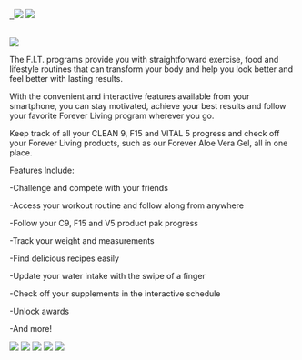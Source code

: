 <a href="https://shop.foreverliving.com/retail/entry/Shop.do?store=IRL&distribID=001002627908&language=en"> <img border="0" alt="" src="https://img.shields.io/badge/customer-Forever%20living-yellowgreen"> </a> <a href="https://apps.apple.com/us/app/forever-f-i-t/id1216464837"> <img border="0" alt="" src="https://img.shields.io/badge/Applestore-link-red"> </a> <img src="https://img.shields.io/badge/IOS-<%2010.0-orange" > <img src="https://img.shields.io/badge/-Obj%20C-blue" > 

<br>

<img src="https://cdn2.dropmarkusercontent.com/420459/76b22d729e83d4132ee97e9a1ff54191df247a8e511e1885e7edfbfc0b1e4d73/246x0w.jpg?Expires=1591836120&Signature=MZbgqeFqZ9tC94cJ9hAhGOJXevKpyO4~JyOlSayVVz8ytQvtTRPzIYAfhW5ezQdzPmjhiCebXci-6wvNToRuCtY8rJvxTZhvMs5F6qNS8d8v1PlLKGgL4TIYnv5EoI-bkE4rtBcgi7vMZqwaq94m-LYbbqnl37e4D3BS5yzPTHfTQnC5imHi4QnCchbwbBmfOgPTdCwXF13tdGTAG0HGiHPlXVVhVNvcz1ezfP-vY71AUci5FNlhGtYZ6CGWA6bSGWRLlR9aiA3zQPIZu3C8orZZfdKta6WfnHu9w0oOqBU0Emep8Z7HaMQ~c60sNDyPHtaGTS6CP2Me-sZMhKxCog__&Key-Pair-Id=APKAITQYWVEN757ZA4KQ" > 

<br>

The F.I.T. programs provide you with straightforward exercise, food and lifestyle routines that can transform your body and help you look better and feel better with lasting results.

With the convenient and interactive features available from your smartphone, you can stay motivated, achieve your best results and follow your favorite Forever Living program wherever you go.

Keep track of all your CLEAN 9, F15 and VITAL 5 progress and check off your Forever Living products, such as our Forever Aloe Vera Gel, all in one place.

Features Include:

-Challenge and compete with your friends

-Access your workout routine and follow along from anywhere

-Follow your C9, F15 and V5 product pak progress

-Track your weight and measurements

-Find delicious recipes easily

-Update your water intake with the swipe of a finger

-Check off your supplements in the interactive schedule

-Unlock awards

-And more!

<img src="https://cdn2.dropmarkusercontent.com/420459/327fb1f5e1eacfd80fb381224c0f0c7185cb6a9fcb15b6b918e4c9ce8867f064/300x0w.jpg?Expires=1591836197&Signature=JHNzHi170m3hklW86hDqw0GK9QVY7wUBz9sFvo2PXLTfSq53GjEDayJ-TgI6O54MMWST6voHGk4s4tOAr~3g4Rmae7G~FYDzmYaN2l~YHb~ub32g4S9JpOMmSkZdrqiAsLC1Tw1Zw1b2WrPHrrbh9ll1JF3Wg4HzxxsuQ8KZI6ggSRlBAt9Z1PV4aTj69ZkwCCOMmjN7M5oWtO8VMcwsckIVfO773Vc71Wwl5tFjzTB5rk4T5LiylAaUzrF7pbAWUkh~vj28c1EIhkIkt3vl~~ZyzD7tBf6xf0UeSkLoGITvVaJz0HLJ6EZnRmLtWDTpEEa46XqZcCqPHGxcY8zcpg__&Key-Pair-Id=APKAITQYWVEN757ZA4KQ"> 


<img src="https://cdn2.dropmarkusercontent.com/420459/24ff76579c7fb040b0f7d232ca6d5fe4c4b08867ae94e729c698a24855fcb39e/300x0w%281%29.jpg?Expires=1591836198&Signature=JgIAEaEm5UwKa2lCuNjfA9mkdr12uZJLMfi4nwjW6nTDg8j-AY5saMrHGCr14wko0eBi3FXln2LGGcIiJXYBgGAZK2~slWd9kcYbzDOiazFkwr5nn3Moq9G2ph8YELKDWgW0Kywdrs1cJQ5G10ipVcPKETZW2BQLLb7MT590mFuu6QqmueL6NyrUxM3Ezn4qbI5p8-Q-kgnCMyMLNdXGloKcvSSNoC0reN8U-SR8jCAspjnFiyvb6QXLpqvbi~uhdoNpTavuHt~w8CcVC-q11wn~CF39WnNm3y1Nzf0f5vbgD8iFFoJ2OZCeLsgUhXg0q6CWIajTB8CBMVHX~qkLQg__&Key-Pair-Id=APKAITQYWVEN757ZA4KQ"> 


<img src="https://cdn2.dropmarkusercontent.com/420459/7ba6c0ed8c17aec6a759351d972f17badfb1f08a69b05531335157a292c9e8bf/300x0w%282%29.jpg?Expires=1591836200&Signature=ZGhm0q4iE35kbUnX0FJHNAFmmRAb4jWC5x5ItTYCbQss5AP0wJmevYU-QjBH9utjaQPGYZswGqBFB8sRNmjary1K-Iyc8lv5fMZr-z5MuMazj7wqGi6qldKsvhYs9MKaVxc~HzcUu~3KeylSqPMAy1nWHaf2JLrOF9~1yL-TnA2iyiOyJTpRXeSKez77X2GVtAiUeD2Bon0FNl3GqgNGUAPtPq7nRSoxDdKbt-SXacEXgBBQ1SmiKO8A4iQXXrlnTi1ZTVgFpiHwSP8LN9FaRCGa8vTUjcGa2uDYv3hXUS2Y8rbOhnZjZraftX-U~vNnvHiWN024JcXWMZp20yUwEA__&Key-Pair-Id=APKAITQYWVEN757ZA4KQ" > 


<img src="https://cdn2.dropmarkusercontent.com/420459/eeb75232f47cdd7c0ef230af341b3be37977d80e96a6fc705dadb85e30892e5a/300x0w%284%29.jpg?Expires=1591836196&Signature=CeO0sll2nAE-yTSc-4FPrvI9JA6RYcyKu45-VO0Koa0Ub21aWwsm4V9QD85BpCvrS0YLPxnRV~syj236n41SpwfeK~HFHBBCg6t3yQMY3pqFg0BxMuyLImTUT-khS6d45bh1x3M4rihnfvwgqiH6jptqa3kE39VcymbyTU5tzx9MyAzFl3HpifdQY35X4nO3lg~OS2idAh6kAcmkPfZiXv2CdT6NgjFwyMhHl4iG6NvQIi~N4C~lDSm-VBFMKZ9PhrnypOkv7IeGaK5ZCC4roH9exhR0QPs2jrIFVRbhukD1ftDBoLeMamLQh5mAYVAAyxHqFj~v7XTpMwaoEIDyyA__&Key-Pair-Id=APKAITQYWVEN757ZA4KQ" > 


<img src="https://cdn2.dropmarkusercontent.com/420459/0bf68b0b4738d6d2baada5b35c8c5cd563edd849decccd608373cbfd3db4627c/300x0w%283%29.jpg?Expires=1591836195&Signature=MA1gIJ5eRnQcQ0hEH1pHZV3s8uPTyjGeWnP-ri-rDrE2Vkuv3QcSjmOCDZSFbOLYQuwPrvE4-SR5X-iOphnA-ZIYRYB5XsIZVWYfgaRpbSGTJnI3HavVkD9E-DyYPc5vzEqqZBlFQmxc0Ed62-3Ha5jWiR1vrrNW8cyWWq7NZnV9yYyquVdppmf535piDTQOmazLN0e8ZY25FKyDskeCV05WvAjT7W-nWuPr7KcsNCz47O~aHwtoaAVDXculJqKN1cwRVwv7vpcerBkNLmcv-t-Gwr-yiHJh-JcdNUrpwf2~yazouJ2swaCOnZ-KNvj9MSHNPifSO~DdX1vdZ1N5nQ__&Key-Pair-Id=APKAITQYWVEN757ZA4KQ" > 

